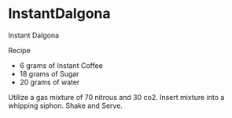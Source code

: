 # InstantDalgona
Instant Dalgona

Recipe
- 6 grams of Instant Coffee
- 18 grams of Sugar
- 20 grams of water


Utilize a gas mixture of 70 nitrous and 30 co2.
Insert mixture into a whipping siphon.
Shake and Serve.
